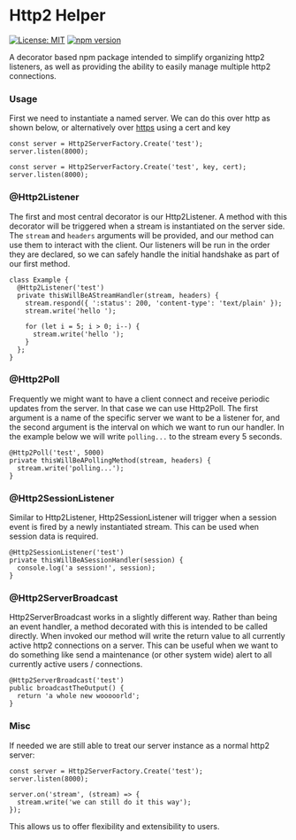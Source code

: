 # Http2 Helper
[![License: MIT](https://img.shields.io/badge/License-MIT-yellow.svg)](https://opensource.org/licenses/MIT)
[![npm version](https://badge.fury.io/js/http2-helper.svg)](https://badge.fury.io/js/http2-helper)

A decorator based npm package intended to simplify organizing http2 listeners, as well as providing 
the ability to easily manage multiple http2 connections. 

### Usage

First we need to instantiate a named server. We can do this over http as shown below, or alternatively over [https](https://nodejs.org/api/http2.html) using a cert
and key

```
const server = Http2ServerFactory.Create('test');
server.listen(8000);
```

```
const server = Http2ServerFactory.Create('test', key, cert);
server.listen(8000);
```

### @Http2Listener

The first and most central decorator is our Http2Listener. A method with this decorator will be triggered when a stream
is instantiated on the server side. The `stream` and `headers` arguments will be provided, and our method can use
them to interact with the client. Our listeners will be run in the order they are declared, so we can safely handle the
initial handshake as part of our first method.

```
class Example {
  @Http2Listener('test')
  private thisWillBeAStreamHandler(stream, headers) {
    stream.respond({ ':status': 200, 'content-type': 'text/plain' });
    stream.write('hello ');

    for (let i = 5; i > 0; i--) {
      stream.write('hello ');
    }
  };
}
```

### @Http2Poll

Frequently we might want to have a client connect and receive periodic updates from the server. In that case we can use
Http2Poll. The first argument is a name of the specific server we want to be a listener for, and the second argument is
the interval on which we want to run our handler. In the example below we will write `polling...` to the stream every
5 seconds.

```
@Http2Poll('test', 5000)
private thisWillBeAPollingMethod(stream, headers) {
  stream.write('polling...');
}
```

### @Http2SessionListener

Similar to Http2Listener, Http2SessionListener will trigger when a session event is fired by a newly instantiated stream.
This can be used when session data is required.

```
@Http2SessionListener('test')
private thisWillBeASessionHandler(session) {
  console.log('a session!', session);
}
```

### @Http2ServerBroadcast

Http2ServerBroadcast works in a slightly different way. Rather than being an event handler, a method decorated with this
is intended to be called directly. When invoked our method will write the return value to all currently 
active http2 connections on a server. This can be useful when we want to do something like send a maintenance 
(or other system wide) alert to all currently active users / connections.

```
@Http2ServerBroadcast('test')
public broadcastTheOutput() {
  return 'a whole new wooooorld';
}
```

### Misc

If needed we are still able to treat our server instance as a normal http2 server:

```
const server = Http2ServerFactory.Create('test');
server.listen(8000);

server.on('stream', (stream) => {
  stream.write('we can still do it this way');
});
```

This allows us to offer flexibility and extensibility to users.
